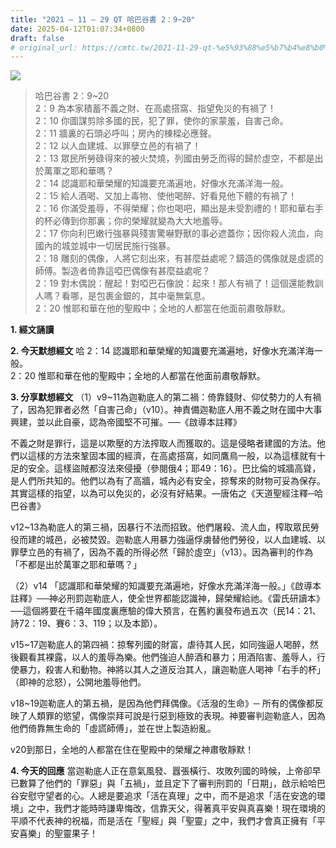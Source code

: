 ```yaml
---
title: "2021 – 11 – 29 QT 哈巴谷書 2：9~20"
date: 2025-04-12T01:07:34+0800
draft: false
# original_url: https://cmtc.tw/2021-11-29-qt-%e5%93%88%e5%b7%b4%e8%b0%b7%e6%9b%b8-2%ef%bc%9a920
---
```


![](/images/qt.jpg)
> 哈巴谷書 2：9\~20  
> 2：9 為本家積蓄不義之財、在高處搭窩、指望免災的有禍了！  
> 2：10 你圖謀剪除多國的民，犯了罪，使你的家蒙羞，自害己命。  
> 2：11 牆裏的石頭必呼叫；房內的棟樑必應聲。  
> 2：12 以人血建城、以罪孽立邑的有禍了！  
> 2：13 眾民所勞碌得來的被火焚燒，列國由勞乏而得的歸於虛空，不都是出於萬軍之耶和華嗎？  
> 2：14 認識耶和華榮耀的知識要充滿遍地，好像水充滿洋海一般。  
> 2：15 給人酒喝、又加上毒物、使他喝醉、好看見他下體的有禍了！  
> 2：16 你滿受羞辱，不得榮耀；你也喝吧，顯出是未受割禮的！耶和華右手的杯必傳到你那裏；你的榮耀就變為大大地羞辱。  
> 2：17 你向利巴嫩行強暴與殘害驚嚇野獸的事必遮蓋你；因你殺人流血，向國內的城並城中一切居民施行強暴。  
> 2：18 雕刻的偶像，人將它刻出來，有甚麼益處呢？鑄造的偶像就是虛謊的師傅。製造者倚靠這啞巴偶像有甚麼益處呢？  
> 2：19 對木偶說：醒起！對啞巴石像說：起來！那人有禍了！這個還能教訓人嗎？看哪，是包裹金銀的，其中毫無氣息。  
> 2：20 惟耶和華在他的聖殿中；全地的人都當在他面前肅敬靜默。

**1. 經文誦讀**

**2.  今天默想經文**
哈 2：14 認識耶和華榮耀的知識要充滿遍地，好像水充滿洋海一般。  
2：20 惟耶和華在他的聖殿中；全地的人都當在他面前肅敬靜默。

**3. 分享默想經文**
（1）v9\~11為迦勒底人的第二禍：倚靠錢財、仰仗勢力的人有禍了，因為犯罪者必然「自害己命」（v10）。神責備迦勒底人用不義之財在國中大事興建，並以此自豪，認為帝國堅不可摧。──《啟導本註釋》

不義之財是罪行，這是以欺壓的方法搾取人而獲取的。這是侵略者建國的方法。他們以這樣的方法來鞏固本國的經濟，在高處搭窩，如同鷹鳥一般，以為這樣就有十足的安全。這樣盜賊都沒法來侵擾（參閱俄4；耶49：16）。巴比倫的城牆高聳，是人們所共知的。他們以為有了高牆，城內必有安全，掠奪來的財物可妥為保存。其實這樣的指望，以為可以免災的，必沒有好結果。—唐佑之《天道聖經注釋─哈巴谷書》

v12\~13為勒底人的第三禍，因暴行不法而招致。他們屠殺、流人血，榨取眾民勞役而建的城邑，必被焚毀。迦勒底人用暴力強逼俘虜替他們勞役，以人血建城、以罪孽立邑的有禍了，因為不義的所得必然「歸於虛空」（v13）。因為審判的作為「不都是出於萬軍之耶和華嗎？」

（2）v14 「認識耶和華榮耀的知識要充滿遍地，好像水充滿洋海一般。」《啟導本註釋》──神必刑罰迦勒底人，使全世界都能認識神，歸榮耀給祂。《雷氏研讀本》──這個將要在千禧年國度裏應驗的偉大預言，在舊約裏發布過五次（民14：21、詩72：19、賽6：3、119；以及本節）。

v15\~17迦勒底人的第四禍：掠奪列國的財富，虐待其人民，如同強逼人喝醉，然後觀看其裸露，以人的羞辱為樂。他們強迫人醉酒和暴力；用酒陷害、羞辱人，行使暴力，殺害人和動物。神將以其人之道反治其人，讓迦勒底人喝神「右手的杯」（即神的忿怒），公開地羞辱他們。

v18\~19迦勒底人的第五禍，是因為他們拜偶像。《活潑的生命》─ 所有的偶像都反映了人類罪的慾望，偶像崇拜可說是行惡到極致的表現。神要審判迦勒底人，因為他們倚靠無生命的「虛謊師傅」，並在世上製造紛亂。

v20到那日，全地的人都當在住在聖殿中的榮耀之神肅敬靜默！

**4. 今天的回應**
當迦勒底人正在意氣風發、囂張橫行、攻敗列國的時候，上帝卻早已數算了他們的「罪惡」與「五禍」，並且定下了審判刑罰的「日期」，啟示給哈巴谷安慰守望者的心。人總是要追求「活在真理」之中，而不是追求「活在安逸的環境」之中，我們才能時時謙卑悔改，信靠天父，得著真平安與真喜樂！現在環境的平順不代表神的祝福，而是活在「聖經」與「聖靈」之中，我們才會真正擁有「平安喜樂」的聖靈果子！
